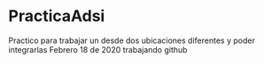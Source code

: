 # PracticaAdsi
Practico para trabajar un desde dos ubicaciones diferentes y poder integrarlas
Febrero 18 de 2020 trabajando github
